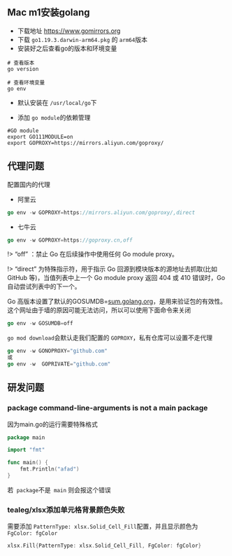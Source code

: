 ## Mac m1安装golang

* 下载地址 https://www.gomirrors.org
* 下载 `go1.19.3.darwin-arm64.pkg` 的 `arm64`版本
* 安装好之后查看go的版本和环境变量

```
# 查看版本
go version

# 查看环境变量
go env
```

* 默认安装在 `/usr/local/go`下

* 添加 `go module`的依赖管理

```
#GO module
export GO111MODULE=on
export GOPROXY=https://mirrors.aliyun.com/goproxy/ 
```







## 代理问题

配置国内的代理

* 阿里云

```go
go env -w GOPROXY=https://mirrors.aliyun.com/goproxy/,direct
```

* 七牛云

```go
go env -w GOPROXY=https://goproxy.cn,off
```

!>  “off” ：禁止 Go 在后续操作中使用任何 Go module proxy。

!> “direct” 为特殊指示符，用于指示 Go 回源到模块版本的源地址去抓取(比如 GitHub 等)，当值列表中上一个 Go module proxy 返回 404 或 410 错误时，Go 自动尝试列表中的下一个。

Go 高版本设置了默认的GOSUMDB=[sum.golang.org](https://links.jianshu.com/go?to=http%3A%2F%2Fsum.golang.org)，是用来验证包的有效性。这个网址由于墙的原因可能无法访问，所以可以使用下面命令来关闭

```go
go env -w GOSUMDB=off
```

`go mod download`会默认走我们配置的 `GOPROXY`，私有仓库可以设置不走代理

```go
go env -w GONOPROXY="github.com" 
或
go env -w  GOPRIVATE="github.com"
```





## 研发问题

### package command-line-arguments is not a main package

因为main.go的运行需要特殊格式

```go
package main

import "fmt"

func main() {
	fmt.Println("afad")
}
```

若` package`不是` main` 则会报这个错误

### tealeg/xlsx添加单元格背景颜色失败

需要添加 `PatternType: xlsx.Solid_Cell_Fill`配置，并且显示颜色为 ` FgColor: fgColor`

```go
xlsx.Fill{PatternType: xlsx.Solid_Cell_Fill, FgColor: fgColor}
```

